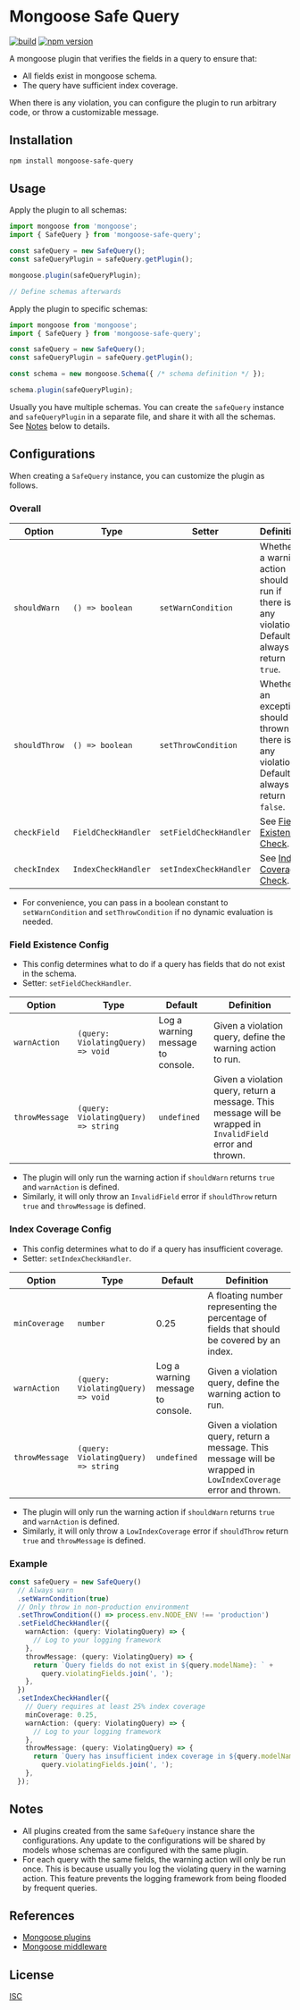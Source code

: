 # Mongoose Safe Query

[![build](https://github.com/tuliren/mongoose-safe-query/workflows/build/badge.svg)](https://github.com/tuliren/mongoose-safe-query/actions) [![npm version](https://badge.fury.io/js/mongoose-safe-query.svg)](https://www.npmjs.com/package/mongoose-safe-query)

A mongoose plugin that verifies the fields in a query to ensure that:
- All fields exist in mongoose schema.
- The query have sufficient index coverage.

When there is any violation, you can configure the plugin to run arbitrary code, or throw a customizable message.

## Installation

```sh
npm install mongoose-safe-query
```

## Usage

Apply the plugin to all schemas:

```ts
import mongoose from 'mongoose';
import { SafeQuery } from 'mongoose-safe-query';

const safeQuery = new SafeQuery();
const safeQueryPlugin = safeQuery.getPlugin();

mongoose.plugin(safeQueryPlugin);

// Define schemas afterwards
```

Apply the plugin to specific schemas:

```ts
import mongoose from 'mongoose';
import { SafeQuery } from 'mongoose-safe-query';

const safeQuery = new SafeQuery();
const safeQueryPlugin = safeQuery.getPlugin();

const schema = new mongoose.Schema({ /* schema definition */ });

schema.plugin(safeQueryPlugin);
```

Usually you have multiple schemas. You can create the `safeQuery` instance and `safeQueryPlugin` in a separate file, and share it with all the schemas. See [Notes](#notes) below to details.

## Configurations

When creating a `SafeQuery` instance, you can customize the plugin as follows.

### Overall

| Option | Type | Setter | Definition |
| ---- | ---- | ---- | ---- |
| `shouldWarn` | `() => boolean` | `setWarnCondition` | Whether a warning action should be run if there is any violation. Default to always return `true`. |
| `shouldThrow` | `() => boolean` | `setThrowCondition` | Whether an exception should be thrown if there is any violation. Default to always return `false`. |
| `checkField` | `FieldCheckHandler` | `setFieldCheckHandler` | See [Field Existence Check](#field-existence-config). |
| `checkIndex` | `IndexCheckHandler` | `setIndexCheckHandler` | See [Index Coverage Check](#index-coverage-config). |

- For convenience, you can pass in a boolean constant to `setWarnCondition` and `setThrowCondition` if no dynamic evaluation is needed.

### Field Existence Config

- This config determines what to do if a query has fields that do not exist in the schema.
- Setter: `setFieldCheckHandler`.

| Option | Type | Default | Definition |
| ---- | ---- | ---- | ---- |
| `warnAction` | `(query: ViolatingQuery) => void` | Log a warning message to console. | Given a violation query, define the warning action to run. |
| `throwMessage` | `(query: ViolatingQuery) => string` | `undefined` | Given a violation query, return a message. This message will be wrapped in `InvalidField` error and thrown. |

- The plugin will only run the warning action if `shouldWarn` returns `true` and `warnAction` is defined.
- Similarly, it will only throw an `InvalidField` error if `shouldThrow` return `true` and `throwMessage` is defined.

### Index Coverage Config

- This config determines what to do if a query has insufficient coverage.
- Setter: `setIndexCheckHandler`.

| Option | Type | Default | Definition |
| ---- | ---- | ---- | ---- |
| `minCoverage` | `number` | 0.25 | A floating number representing the percentage of fields that should be covered by an index. |
| `warnAction` | `(query: ViolatingQuery) => void` | Log a warning message to console. | Given a violation query, define the warning action to run. |
| `throwMessage` | `(query: ViolatingQuery) => string` | `undefined` | Given a violation query, return a message. This message will be wrapped in `LowIndexCoverage` error and thrown. |

- The plugin will only run the warning action if `shouldWarn` returns `true` and `warnAction` is defined.
- Similarly, it will only throw a `LowIndexCoverage` error if `shouldThrow` return `true` and `throwMessage` is defined.

### Example

```ts
const safeQuery = new SafeQuery()
  // Always warn
  .setWarnCondition(true)
  // Only throw in non-production environment
  .setThrowCondition(() => process.env.NODE_ENV !== 'production')
  .setFieldCheckHandler({
    warnAction: (query: ViolatingQuery) => {
      // Log to your logging framework
    },
    throwMessage: (query: ViolatingQuery) => {
      return `Query fields do not exist in ${query.modelName}: ` +
        query.violatingFields.join(', ');
    },
  })
  .setIndexCheckHandler({
    // Query requires at least 25% index coverage
    minCoverage: 0.25,
    warnAction: (query: ViolatingQuery) => {
      // Log to your logging framework
    },
    throwMessage: (query: ViolatingQuery) => {
      return `Query has insufficient index coverage in ${query.modelName}: ` +
        query.violatingFields.join(', ');
    },
  });
```

## Notes
- All plugins created from the same `SafeQuery` instance share the configurations. Any update to the configurations will be shared by models whose schemas are configured with the same plugin.
- For each query with the same fields, the warning action will only be run once. This is because usually you log the violating query in the warning action. This feature prevents the logging framework from being flooded by frequent queries.

## References
- [Mongoose plugins](https://mongoosejs.com/docs/plugins.html)
- [Mongoose middleware](https://mongoosejs.com/docs/middleware.html)

## License
[ISC](LICENSE.md)
